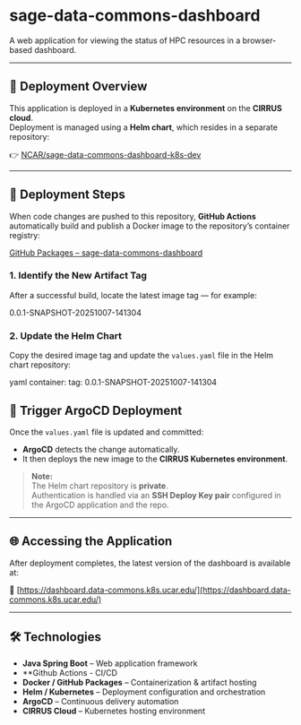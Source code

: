 # sage-data-commons-dashboard

A web application for viewing the status of HPC resources in a browser-based dashboard.

---

## 🚀 Deployment Overview

This application is deployed in a **Kubernetes environment** on the **CIRRUS cloud**.  
Deployment is managed using a **Helm chart**, which resides in a separate repository:

👉 [NCAR/sage-data-commons-dashboard-k8s-dev](https://github.com/NCAR/sage-data-commons-dashboard-k8s-dev)

---

## 🧩 Deployment Steps

When code changes are pushed to this repository, **GitHub Actions** automatically build and publish a Docker image to the repository’s container registry:

[GitHub Packages – sage-data-commons-dashboard](https://github.com/NCAR/sage-data-commons-dashboard/pkgs/container/sage-data-commons-dashboard)

### 1. Identify the New Artifact Tag
After a successful build, locate the latest image tag — for example:

0.0.1-SNAPSHOT-20251007-141304

### 2. Update the Helm Chart
Copy the desired image tag and update the `values.yaml` file in the Helm chart repository:

yaml
container:
  tag: 0.0.1-SNAPSHOT-20251007-141304

## 🚀 Trigger ArgoCD Deployment

Once the `values.yaml` file is updated and committed:

- **ArgoCD** detects the change automatically.  
- It then deploys the new image to the **CIRRUS Kubernetes environment**.

> **Note:**  
> The Helm chart repository is **private**.  
> Authentication is handled via an **SSH Deploy Key pair** configured in the ArgoCD application and the repo.

---

## 🌐 Accessing the Application

After deployment completes, the latest version of the dashboard is available at:

🔗 [https://dashboard.data-commons.k8s.ucar.edu/](https://dashboard.data-commons.k8s.ucar.edu/)

---

## 🛠️ Technologies

- **Java Spring Boot** – Web application framework
- **Github Actions - CI/CD
- **Docker / GitHub Packages** – Containerization & artifact hosting  
- **Helm / Kubernetes** – Deployment configuration and orchestration  
- **ArgoCD** – Continuous delivery automation  
- **CIRRUS Cloud** – Kubernetes hosting environment
